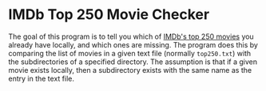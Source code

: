 # IMDb Top 250 Movie Checker

The goal of this program is to tell you which of [IMDb's top 250
movies](https://www.imdb.com/chart/top) you already have locally, and which ones
are missing. The program does this by comparing the list of movies in a given
text file (normally `top250.txt`) with the subdirectories of a specified
directory. The assumption is that if a given movie exists locally, then a
subdirectory exists with the same name as the entry in the text file.
